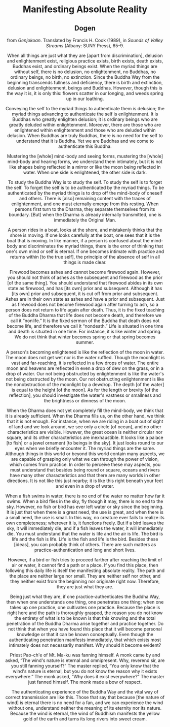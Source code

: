 <header>
  <h1>Manifesting Absolute Reality</h1>
  <h2>Dogen</h2>

  <p>from <em>Genjokoan</em>. Translated by Francis H. Cook (1989), in <em>Sounds of Valley Streams</em> (Albany: SUNY Press), 65-9.</p>
<header>

<main>
  <p>When all things are just what they are [apart from discrimination], delusion and enlightenment exist, religious practice exists, birth exists, death exists, Buddhas exist, and ordinary beings exist. When the myriad things are without self, there is no delusion, no enlightenment, no Buddhas, no ordinary beings, no birth, no extinction. Since the Buddha Way from the beginning transcends fullness and deficiency, there is birth and extinction, delusion and enlightenment, beings and Buddhas. However, though this is the way it is, it is only this: flowers scatter in our longing, and weeds spring up in our loathing.</p>

<p>Conveying the self to the myriad things to authenticate them is delusion; the myriad things advancing to authenticate the self is enlightenment. It is Buddhas who greatly enlighten delusion; it is ordinary beings who are greatly deluded within enlightenment. Moreover, there are those who are enlightened within enlightenment and those who are deluded within delusion. When Buddhas are truly Buddhas, there is no need for the self to understand that it is Buddha. Yet we are Buddhas and we come to authenticate this Buddha.</p>

<p>Mustering the [whole] mind-body and seeing forms, mustering the [whole] mind-body and hearing forms, we understand them intimately, but it is not like shapes being reflected in a mirror or like the moon being reflected in water. When one side is enlightened, the other side is dark.</p>

<p>To study the Buddha Way is to study the self. To study the self is to forget the self. To forget the self is to be authenticated by the myriad things. To be authenticated by the myriad things is to drop off the mind-body of oneself and others. There is [also] remaining content with the traces of enlightenment, and one must eternally emerge from this resting. When persons first turn to the Dharma, they separate themselves from its boundary. [But] when the Dharma is already internally transmitted, one is immediately the Original Man.</p>

<p>A person rides in a boat, looks at the shore, and mistakenly thinks that the shore is moving. If one looks carefully at the boat, one sees that it is the boat that is moving. In like manner, if a person is confused about the mind-body and discriminates the myriad things, there is the error of thinking that one's own mind or self is eternal. If one becomes intimate with practice and returns within [to the true self], the principle of the absence of self in all things is made clear.</p>

<p>Firewood becomes ashes and cannot become firewood again. However, you should not think of ashes as the subsequent and firewood as the prior [of the same thing]. You should understand that firewood abides in its own state as firewood, and has [its own] prior and subsequent. Although it has [its own] prior and subsequent, it is cut off from prior and subsequent. Ashes are in their own state as ashes and have a prior and subsequent. Just as firewood does not become firewood again after turning to ash, so a person does not return to life again after death. Thus, it is the fixed teaching of the Buddha Dharma that life does not become death, and therefore we call it “nonlife.” It is the fixed sermon of the Buddha that death does not become life, and therefore we call it “nondeath.” Life is situated in one time and death is situated in one time. For instance, it is like winter and spring. We do not think that winter becomes spring or that spring becomes summer.</p>

<p>A person's becoming enlightened is like the reflection of the moon in water. The moon does not get wet nor is the water ruffled. Though the moonlight is vast and far-reaching, it is reflected in a few drops of water. The entire moon and heavens are reflected in even a drop of dew on the grass, or in a drop of water. Our not being obstructed by enlightenment is like the water's not being obstructed by the moon. Our not obstructing enlightenment is like the nonobstruction of the moonlight by a dewdrop. The depth [of the water] is equal to the height [of the moon]. As for the length or brevity [of the reflection], you should investigate the water's vastness or smallness and the brightness or dimness of the moon.</p>

<p>When the Dharma does not yet completely fill the mind-body, we think that it is already sufficient. When the Dharma fills us, on the other hand, we think that it is not enough. For instance, when we are riding in a boat out of sight of land and we look around, we see only a circle [of ocean], and no other characteristics are visible. However, the great ocean is neither circular nor square, and its other characteristics are inexhaustible. It looks like a palace [to fish] or a jewel ornament [to beings in the sky]. It just looks round to our eyes when we briefly encounter it. The myriad things are the same. Although things in this world or beyond this world contain many aspects, we are capable of grasping only what we can through the power of vision, which comes from practice. In order to perceive these may aspects, you must understand that besides being round or square, oceans and rivers have many other characteristics and that there are many worlds in other directions. It is not like this just nearby; it is like this right beneath your feet and even in a drop of water.</p>

<p>When a fish swims in water, there is no end of the water no matter how far it swims. When a bird flies in the sky, fly though it may, there is no end to the sky. However, no fish or bird has ever left water or sky since the beginning. It is just that when there is a great need, the use is great, and when there is a small need, the use is small. In this way, no creature ever fails to realize its own completeness; wherever it is, it functions freely. But if a bird leaves the sky, it will immediately die, and if a fish leaves the water, it will immediately die. You must understand that the water is life and the air is life. The bird is life and the fish is life. Life is the fish and life is the bird. Besides these [ideas], you can probably think of others. There are such matters as practice-authentication and long and short lives.</p>

<p>However, if a bird or fish tries to proceed farther after reaching the limit of air or water, it cannot find a path or a place. If you find this place, then following this daily life is itself the manifesting absolute reality. The path and the place are neither large nor small. They are neither self nor other, and they neither exist from the beginning nor originate right now. Therefore, they are just what they are.</p>

<p>Being just what they are, if one practice-authenticates the Buddha Way, then when one understands one thing, one penetrates one thing; when one takes up one practice, one cultivates one practice. Because the place is right here and the path is thoroughly grasped, the reason you do not know the entirety of what is to be known is that this knowing and the total penetration of the Buddha Dharma arise together and practice together. Do not think that when you have found this place that it will become personal knowledge or that it can be known conceptually. Even though the authenticating penetration manifests immediately, that which exists most intimately does not necessarily manifest. Why should it become evident?</p>

<p>Priest Pao-ch'e of Mt. Ma-ku was fanning himself. A monk came by and asked, “The wind's nature is eternal and omnipresent. Why, reverend sir, are you still fanning yourself?” The master replied, “You only know that the wind's nature is eternal, but you do not know the reason why it exists everywhere.” The monk asked, “Why does it exist everywhere?” The master just fanned himself. The monk made a bow of respect.</p>

<p>The authenticating experience of the Buddha Way and the vital way of correct transmission are like this. Those that say that because [the nature of wind] is eternal there is no need for a fan, and we can experience the wind without one, understand neither the meaning of its eternity nor its nature. Because the wind is eternal, the wind of Buddhism manifests the yellow gold of the earth and turns its long rivers into sweet cream.</p>
</main>
